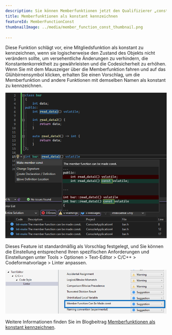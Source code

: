 ```yaml
---
description: Sie können Memberfunktionen jetzt den Qualifizierer „const“ hinzufügen, wenn diese bereits über die öffentliche Schnittstelle an einem konstanten Zeiger auf das Objekt ausgeführt werden kann.
title: Memberfunktionen als konstant kennzeichnen
featureId: MemberFunctionConst
thumbnailImage: ../media/member_function_const_thumbnail.png

---
```



Diese Funktion schlägt vor, eine Mitgliedsfunktion als konstant zu kennzeichnen, wenn sie logischerweise den Zustand des Objekts nicht verändern sollte, um versehentliche Änderungen zu verhindern, die Konstantenkorrektheit zu gewährleisten und die Codesicherheit zu erhöhen. Wenn Sie mit dem Mauszeiger über die Memberfunktion fahren und auf das Glühbirnensymbol klicken, erhalten Sie einen Vorschlag, um die Memberfunktion und andere Funktionen mit demselben Namen als konstant zu kennzeichnen.

![Beispiel für das Kennzeichnen von Memberfunktionen als konstant](../media/member_function_const_example.png "[Beispiel für das Kennzeichnen von Memberfunktionen als konstant")

Dieses Feature ist standardmäßig als Vorschlag festgelegt, und Sie können die Einstellung entsprechend Ihren spezifischen Anforderungen und Einstellungen unter Tools > Optionen > Text-Editor > C/C++ > Codeformatvorlage > Linter anpassen.

![Einstellung für das Kennzeichnen von Memberfunktionen als konstant](../media/member_function_const_setting.png "Einstellung für das Kennzeichnen von Memberfunktionen als konstant")

Weitere Informationen finden Sie im Blogbeitrag [Memberfunktionen als konstant kennzeichnen](https://aka.ms/MakeMemberFunctionConstBlogPost).
